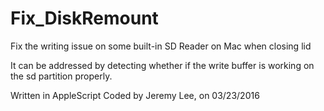 # Fix_DiskRemount
Fix the writing issue on some built-in SD Reader on Mac when closing lid


It can be addressed by detecting whether if the write buffer is working on the sd partition properly.

Written in AppleScript
Coded by Jeremy Lee, on 03/23/2016
